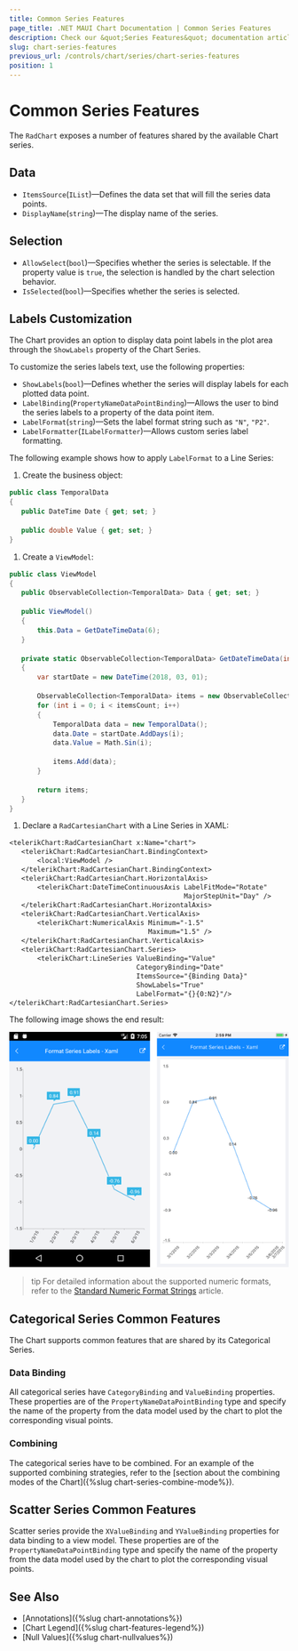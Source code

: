 ```yaml
---
title: Common Series Features
page_title: .NET MAUI Chart Documentation | Common Series Features
description: Check our &quot;Series Features&quot; documentation article for Telerik Chart for .NET MAUI.
slug: chart-series-features
previous_url: /controls/chart/series/chart-series-features
position: 1
---
```


# Common Series Features

The `RadChart` exposes a number of features shared by the available Chart series.

## Data

* `ItemsSource`(`IList`)&mdash;Defines the data set that will fill the series data points.
* `DisplayName`(`string`)&mdash;The display name of the series.

## Selection

* `AllowSelect`(`bool`)&mdash;Specifies whether the series is selectable. If the property value is `true`, the selection is handled by the chart selection behavior.  
* `IsSelected`(`bool`)&mdash;Specifies whether the series is selected.

## Labels Customization

The Chart provides an option to display data point labels in the plot area through the `ShowLabels` property of the Chart Series.

To customize the series labels text, use the following properties:

* `ShowLabels`(`bool`)&mdash;Defines whether the series will display labels for each plotted data point.
* `LabelBinding`(`PropertyNameDataPointBinding`)&mdash;Allows the user to bind the series labels to a property of the data point item.
* `LabelFormat`(`string`)&mdash;Sets the label format string such as `"N"`, `"P2"`.
* `LabelFormatter`(`ILabelFormatter`)&mdash;Allows custom series label formatting.

The following example shows how to apply `LabelFormat` to a Line Series:

1. Create the business object:

 ```C#
public class TemporalData
{
    public DateTime Date { get; set; }

    public double Value { get; set; }
}
 ```

1. Create a `ViewModel`:

 ```C#
public class ViewModel
{
    public ObservableCollection<TemporalData> Data { get; set; }

    public ViewModel()
    {
        this.Data = GetDateTimeData(6);
    }

    private static ObservableCollection<TemporalData> GetDateTimeData(int itemsCount)
    {
        var startDate = new DateTime(2018, 03, 01);

        ObservableCollection<TemporalData> items = new ObservableCollection<TemporalData>();
        for (int i = 0; i < itemsCount; i++)
        {
            TemporalData data = new TemporalData();
            data.Date = startDate.AddDays(i);
            data.Value = Math.Sin(i);

            items.Add(data);
        }

        return items;
    }
}
 ```

1. Declare a `RadCartesianChart` with a Line Series in XAML:

 ```XAML
<telerikChart:RadCartesianChart x:Name="chart">
    <telerikChart:RadCartesianChart.BindingContext>
        <local:ViewModel />
    </telerikChart:RadCartesianChart.BindingContext>
    <telerikChart:RadCartesianChart.HorizontalAxis>
        <telerikChart:DateTimeContinuousAxis LabelFitMode="Rotate"
                                             MajorStepUnit="Day" />
    </telerikChart:RadCartesianChart.HorizontalAxis>
    <telerikChart:RadCartesianChart.VerticalAxis>
        <telerikChart:NumericalAxis Minimum="-1.5"
                                    Maximum="1.5" />
    </telerikChart:RadCartesianChart.VerticalAxis>
    <telerikChart:RadCartesianChart.Series>            
        <telerikChart:LineSeries ValueBinding="Value"
                                 CategoryBinding="Date"
                                 ItemsSource="{Binding Data}"
                                 ShowLabels="True"
                                 LabelFormat="{}{0:N2}"/>
</telerikChart:RadCartesianChart.Series>
 ```


The following image shows the end result:

![Series Labels](images/chart-series-labels.png)

>tip For detailed information about the supported numeric formats, refer to the [Standard Numeric Format Strings](https://docs.microsoft.com/en-us/dotnet/standard/base-types/standard-numeric-format-strings) article.

## Categorical Series Common Features

The Chart supports common features that are shared by its Categorical Series.  

### Data Binding

All categorical series have `CategoryBinding` and `ValueBinding` properties. These properties are of the `PropertyNameDataPointBinding` type and specify the name of the property from the data model used by the chart to plot the corresponding visual points.

### Combining

The categorical series have to be combined. For an example of the supported combining strategies, refer to the [section about the combining modes of the Chart]({%slug chart-series-combine-mode%}).

## Scatter Series Common Features

Scatter series provide the `XValueBinding` and `YValueBinding` properties for data binding to a view model. These properties are of the `PropertyNameDataPointBinding` type and specify the name of the property from the data model used by the chart to plot the corresponding visual points.

## See Also

- [Annotations]({%slug chart-annotations%})
- [Chart Legend]({%slug chart-features-legend%})
- [Null Values]({%slug chart-nullvalues%})
